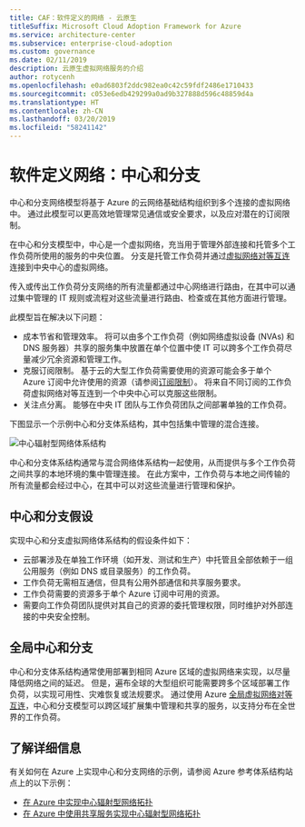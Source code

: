 ```yaml
---
title: CAF：软件定义的网络 - 云原生
titleSuffix: Microsoft Cloud Adoption Framework for Azure
ms.service: architecture-center
ms.subservice: enterprise-cloud-adoption
ms.custom: governance
ms.date: 02/11/2019
description: 云原生虚拟网络服务的介绍
author: rotycenh
ms.openlocfilehash: e0ad6803f2ddc982ea0c42c59fdf2486e1710433
ms.sourcegitcommit: c053e6edb429299a0ad9b327888d596c48859d4a
ms.translationtype: HT
ms.contentlocale: zh-CN
ms.lasthandoff: 03/20/2019
ms.locfileid: "58241142"
---
```

# <a name="software-defined-networks-hub-and-spoke"></a>软件定义网络：中心和分支

中心和分支网络模型将基于 Azure 的云网络基础结构组织到多个连接的虚拟网络中。 通过此模型可以更高效地管理常见通信或安全要求，以及应对潜在的订阅限制。

在中心和分支模型中，中心是一个虚拟网络，充当用于管理外部连接和托管多个工作负荷所使用的服务的中央位置。 分支是托管工作负荷并通过[虚拟网络对等互连](/virtual-network/virtual-network-peering-overview)连接到中央中心的虚拟网络。

传入或传出工作负荷分支网络的所有流量都通过中心网络进行路由，在其中可以通过集中管理的 IT 规则或流程对这些流量进行路由、检查或在其他方面进行管理。

此模型旨在解决以下问题：

- 成本节省和管理效率。 将可以由多个工作负荷（例如网络虚拟设备 (NVAs) 和 DNS 服务器）共享的服务集中放置在单个位置中使 IT 可以跨多个工作负荷尽量减少冗余资源和管理工作。
- 克服订阅限制。 基于云的大型工作负荷需要使用的资源可能会多于单个 Azure 订阅中允许使用的资源（请参阅[订阅限制](/azure/azure-subscription-service-limits)）。 将来自不同订阅的工作负荷虚拟网络对等互连到一个中央中心可以克服这些限制。
- 关注点分离。 能够在中央 IT 团队与工作负荷团队之间部署单独的工作负荷。

下图显示一个示例中心和分支体系结构，其中包括集中管理的混合连接。

![中心辐射型网络体系结构](../../../reference-architectures/hybrid-networking/images/hub-spoke.png)

中心和分支体系结构通常与混合网络体系结构一起使用，从而提供与多个工作负荷之间共享的本地环境的集中管理连接。 在此方案中，工作负荷与本地之间传输的所有流量都会经过中心，在其中可以对这些流量进行管理和保护。

## <a name="hub-and-spoke-assumptions"></a>中心和分支假设

实现中心和分支虚拟网络体系结构的假设条件如下：

- 云部署涉及在单独工作环境（如开发、测试和生产）中托管且全部依赖于一组公用服务（例如 DNS 或目录服务）的工作负荷。
- 工作负荷无需相互通信，但具有公用外部通信和共享服务要求。
- 工作负荷需要的资源多于单个 Azure 订阅中可用的资源。
- 需要向工作负荷团队提供对其自己的资源的委托管理权限，同时维护对外部连接的中央安全控制。

## <a name="global-hub-and-spoke"></a>全局中心和分支

中心和分支体系结构通常使用部署到相同 Azure 区域的虚拟网络来实现，以尽量降低网络之间的延迟。 但是，遍布全球的大型组织可能需要跨多个区域部署工作负荷，以实现可用性、灾难恢复或法规要求。 通过使用 Azure [全局虚拟网络对等互连](/azure/virtual-network/virtual-network-peering-overview)，中心和分支模型可以跨区域扩展集中管理和共享的服务，以支持分布在全世界的工作负荷。

## <a name="learn-more"></a>了解详细信息

有关如何在 Azure 上实现中心和分支网络的示例，请参阅 Azure 参考体系结构站点上的以下示例：

- [在 Azure 中实现中心辐射型网络拓扑](../../../reference-architectures/hybrid-networking/hub-spoke.md)
- [在 Azure 中使用共享服务实现中心辐射型网络拓扑](../../../reference-architectures/hybrid-networking/shared-services.md)
